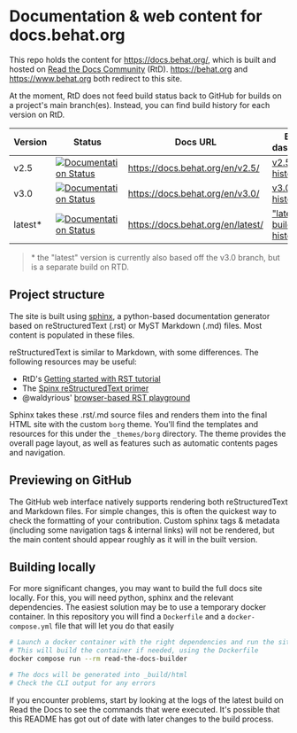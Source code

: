 # Documentation & web content for docs.behat.org

This repo holds the content for https://docs.behat.org/, which is built and hosted on [Read the Docs Community](https://about.readthedocs.com/) (RtD).
https://behat.org and https://www.behat.org both redirect to this site.

At the moment, RtD does not feed build status back to GitHub for builds on a project's main branch(es). Instead, you
can find build history for each version on RtD.

| Version | Status                                                                                                                                                                        | Docs URL                          | Build dashboard                                                                                   |
|---------|-------------------------------------------------------------------------------------------------------------------------------------------------------------------------------|-----------------------------------|---------------------------------------------------------------------------------------------------|
| v2.5    | [![Documentation Status](https://readthedocs.org/projects/behat/badge/?version=v2.5&style=for-the-badge)](https://docs.behat.org/en/latest/?badge=v2.5)                       | https://docs.behat.org/en/v2.5/   | [v2.5 build history](https://app.readthedocs.org/projects/behat/builds/?version__slug=v2.5)       |
| v3.0    | [![Documentation Status](https://readthedocs.org/projects/behat/badge/?version=v3.0&style=for-the-badge)](https://docs.behat.org/en/latest/?badge=v3.0)                       | https://docs.behat.org/en/v3.0/   | [v3.0 build history](https://app.readthedocs.org/projects/behat/builds/?version__slug=v3.0)       |
| latest* | [![Documentation Status](https://readthedocs.org/projects/behat/badge/?version=latest&style=for-the-badge)](https://docs.behat.org/en/latest/?badge=v3.0&style=for-the-badge) | https://docs.behat.org/en/latest/ | ["latest" build history](https://app.readthedocs.org/projects/behat/builds/?version__slug=latest) |

> \* the "latest" version is currently also based off the v3.0 branch, but is a separate build on RTD.

## Project structure

The site is built using [sphinx](https://www.sphinx-doc.org/en/master/index.html), a python-based documentation
generator based on reStructuredText (.rst) or MyST Markdown (.md) files. Most content is populated in these files.

reStructuredText is similar to Markdown, with some differences. The following resources may be useful:

* RtD's [Getting started with RST tutorial](https://sphinx-tutorial.readthedocs.io/step-1/)
* The [Spinx reStructuredText primer](https://www.sphinx-doc.org/en/master/usage/restructuredtext/basics.html)
* @waldyrious' [browser-based RST playground](https://waldyrious.net/rst-playground/)

Sphinx takes these .rst/.md source files and renders them into the final HTML site with the custom `borg` theme. You'll
find the templates and resources for this under the `_themes/borg` directory. The theme provides the overall page
layout, as well as features such as automatic contents pages and navigation.

## Previewing on GitHub

The GitHub web interface natively supports rendering both reStructuredText and Markdown files. For simple changes, this
is often the quickest way to check the formatting of your contribution. Custom sphinx tags & metadata (including some
navigation tags & internal links) will not be rendered, but the main content should appear roughly as it will in the
built version.

## Building locally

For more significant changes, you may want to build the full docs site locally. For this, you will need python, sphinx
and the relevant dependencies. The easiest solution may be to use a temporary docker container. In this repository you will
find a `Dockerfile` and a `docker-compose.yml` file that will let you do that easily

```bash
# Launch a docker container with the right dependencies and run the site build command
# This will build the container if needed, using the Dockerfile
docker compose run --rm read-the-docs-builder

# The docs will be generated into _build/html
# Check the CLI output for any errors
```

If you encounter problems, start by looking at the logs of the latest build on Read the Docs to see the commands that
were executed. It's possible that this README has got out of date with later changes to the build process.
